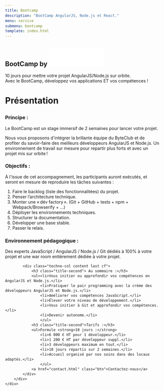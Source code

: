 ```yaml
---
title: Bootcamp
description: "BootCamp AngularJS, Node.js et React."
menu: service
submenu: bootcamp
template: index.html
---
```

<section class="banner">
	<div class="wrap cf">
		<div class="inner">
			<h1 class="page-title">BootCamp by <img class="bootcamp-main-title" src="img/logo-white.png" alt="byteclub"> </h1>
			<div class="banner-text">
				<p>10 jours pour mettre votre projet AngularJS/Node.js sur orbite.<br>
					Avec le BootCamp, développez vos applications ET vos compétences !</p>
			</div>
		</div>
	</div>
</section>

<div class="techno-logo">
	<div class="wrap cf">
		<div class="inner">
			<h3 style="font-size:2em;">Présentation</h3>
		</div>
	</div>
</div>

<section class="section">
	<div class="wrap cf">
		<div class="inner">
			<div class="techno-col content cf">
				<h3 class="title-second">Principe :</h3>
				<p>Le BootCamp est un stage immersif de 2 semaines pour lancer votre projet.</p>
				<p>Nous vous proposons d'intégrer la brillante équipe du ByteClub et de profiter du savoir-faire des meilleurs développeurs AngularJS et Node.js. Un environnement de travail sur mesure pour repartir plus forts et avec un projet mis sur orbite !</p>
				<h3 class="title-second">Objectifs :</h3>
				<p>À l'issue de cet accompagnement, les participants auront exécutés, et seront en mesure de reproduire les tâches suivantes :</p>
				<ol><li>Faire le backlog (liste des fonctionnalitées) du projet.</li>
					<li>Penser l’architecture technique.</li>
					<li>Monter une « dév factory ». (Git + GitHub + tests + npm + Webpack/Browserify + …)</li>
					<li>Déployer les environnements techniques.</li>
					<li>Structurer la documentation.</li>
					<li>Développer une base stable.</li>
					<li>Passer le relais.</li>
					</ol>
				<h3 class="title-second">Environnement pédagogique :</h3>
				<p>Des experts JavaScript / AngularJS / Node.js / Git dédiés à 100% à votre projet et une war room entièrement dédiée à votre projet.</p>
			</div>

			<div class="techno-col content last cf">
				<h3 class="title-second"> Au sommaire :</h3>
				<ul><li>Vous initier ou approfondir vos compétences en AngularJS et Node.js.</li>
					<li>Pratiquer le pair programming avec la crème des développeurs AngularJS et Node.js.</li>
					<li>Améliorer vos compétences JavaScript.</li>
					<li>Élever votre niveau de développement.</li>
					<li>Vous initier à Git et approfondir vos compétences.</li>
					<li>Devenir autonome.</li>
					</ul>
				<h3 class="title-second">Tarifs :</h3>
				<ul>Formule <strong>10 jours :</strong>
					<li>6 000 € HT pour 1 développeur.</li>
					<li>1 200 € HT par développeur suppl.</li>
					<li>3 développeurs maximum en tout.</li>
					<li>10 jours répartis sur 2 semaines.</li>
					<li>Accueil organisé par nos soins dans des locaux adaptés.</li>
					</ul>
				<a href="contact.html" class="btn">Contactez-nous</a>
			</div>
		</div>
	</div>
</section>
